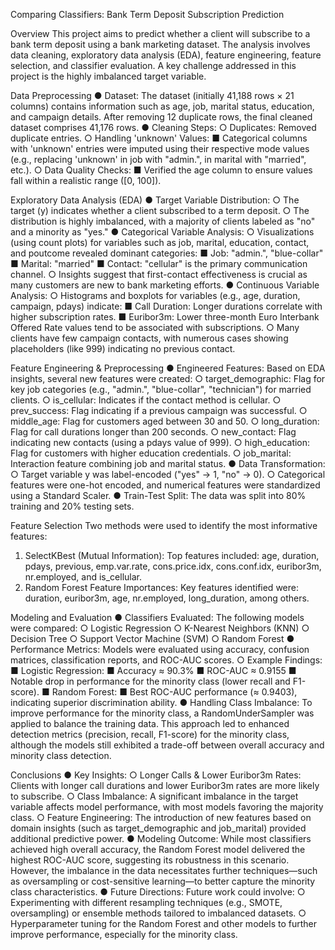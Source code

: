 Comparing Classifiers: Bank Term Deposit Subscription Prediction 

Overview 
This project aims to predict whether a client will subscribe to a bank term deposit using a bank 
marketing dataset. The analysis involves data cleaning, exploratory data analysis (EDA), feature 
engineering, feature selection, and classifier evaluation. A key challenge addressed in this 
project is the highly imbalanced target variable. 

Data Preprocessing 
● Dataset: 
The dataset (initially 41,188 rows × 21 columns) contains information such as age, job, 
marital status, education, and campaign details. After removing 12 duplicate rows, the 
final cleaned dataset comprises 41,176 rows. 
● Cleaning Steps: 
○ Duplicates: Removed duplicate entries. 
○ Handling 'unknown' Values: 
■ Categorical columns with 'unknown' entries were imputed using their 
respective mode values (e.g., replacing 'unknown' in job with "admin.", in 
marital with "married", etc.). 
○ Data Quality Checks: 
■ Verified the age column to ensure values fall within a realistic range ([0, 
100]). 

Exploratory Data Analysis (EDA) 
● Target Variable Distribution: 
○ The target (y) indicates whether a client subscribed to a term deposit. 
○ The distribution is highly imbalanced, with a majority of clients labeled as "no" 
and a minority as "yes." 
● Categorical Variable Analysis: 
○ Visualizations (using count plots) for variables such as job, marital, 
education, contact, and poutcome revealed dominant categories: 
■ Job: "admin.", "blue-collar" 
■ Marital: "married" 
■ Contact: "cellular" is the primary communication channel. 
○ Insights suggest that first-contact effectiveness is crucial as many customers are 
new to bank marketing efforts. 
● Continuous Variable Analysis: 
○ Histograms and boxplots for variables (e.g., age, duration, campaign, pdays) 
indicate: 
■ Call Duration: Longer durations correlate with higher subscription rates. 
■ Euribor3m: Lower three-month Euro Interbank Offered Rate values tend 
to be associated with subscriptions. 
○ Many clients have few campaign contacts, with numerous cases showing 
placeholders (like 999) indicating no previous contact. 

Feature Engineering & Preprocessing 
● Engineered Features: 
Based on EDA insights, several new features were created: 
○ target_demographic: Flag for key job categories (e.g., "admin.", "blue-collar", 
"technician") for married clients. 
○ is_cellular: Indicates if the contact method is cellular. 
○ prev_success: Flag indicating if a previous campaign was successful. 
○ middle_age: Flag for customers aged between 30 and 50. 
○ long_duration: Flag for call durations longer than 200 seconds. 
○ new_contact: Flag indicating new contacts (using a pdays value of 999). 
○ high_education: Flag for customers with higher education credentials. 
○ job_marital: Interaction feature combining job and marital status. 
● Data Transformation: 
○ Target variable y was label-encoded ("yes" → 1, "no" → 0). 
○ Categorical features were one-hot encoded, and numerical features were 
standardized using a Standard Scaler. 
● Train-Test Split: 
The data was split into 80% training and 20% testing sets. 

Feature Selection 
Two methods were used to identify the most informative features: 
1. SelectKBest (Mutual Information): 
Top features included: age, duration, pdays, previous, emp.var.rate, 
cons.price.idx, cons.conf.idx, euribor3m, nr.employed, and is_cellular. 
2. Random Forest Feature Importances: 
Key features identified were: duration, euribor3m, age, nr.employed, 
long_duration, among others.

Modeling and Evaluation 
● Classifiers Evaluated: 
The following models were compared: 
○ Logistic Regression 
○ K-Nearest Neighbors (KNN) 
○ Decision Tree 
○ Support Vector Machine (SVM) 
○ Random Forest 
● Performance Metrics: 
Models were evaluated using accuracy, confusion matrices, classification reports, and 
ROC-AUC scores. 
○ Example Findings: 
■ Logistic Regression: 
■ Accuracy ≈ 90.3% 
■ ROC-AUC ≈ 0.9155 
■ Notable drop in performance for the minority class (lower recall 
and F1-score). 
■ Random Forest: 
■ Best ROC-AUC performance (≈ 0.9403), indicating superior 
discrimination ability. 
● Handling Class Imbalance: 
To improve performance for the minority class, a RandomUnderSampler was applied to 
balance the training data. This approach led to enhanced detection metrics (precision, 
recall, F1-score) for the minority class, although the models still exhibited a trade-off 
between overall accuracy and minority class detection. 

Conclusions 
● Key Insights: 
○ Longer Calls & Lower Euribor3m Rates: Clients with longer call durations and 
lower Euribor3m rates are more likely to subscribe. 
○ Class Imbalance: A significant imbalance in the target variable affects model 
performance, with most models favoring the majority class. 
○ Feature Engineering: The introduction of new features based on domain 
insights (such as target_demographic and job_marital) provided 
additional predictive power. 
● Modeling Outcome: 
While most classifiers achieved high overall accuracy, the Random Forest model 
delivered the highest ROC-AUC score, suggesting its robustness in this scenario. 
However, the imbalance in the data necessitates further techniques—such as 
oversampling or cost-sensitive learning—to better capture the minority class 
characteristics. 
● Future Directions: 
Future work could involve: 
○ Experimenting with different resampling techniques (e.g., SMOTE, oversampling) 
or ensemble methods tailored to imbalanced datasets. 
○ Hyperparameter tuning for the Random Forest and other models to further 
improve performance, especially for the minority class. 
